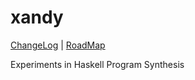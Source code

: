 # xandy
[ChangeLog](ChangeLog.md) | [RoadMap](RoadMap.md)

Experiments in Haskell Program Synthesis
